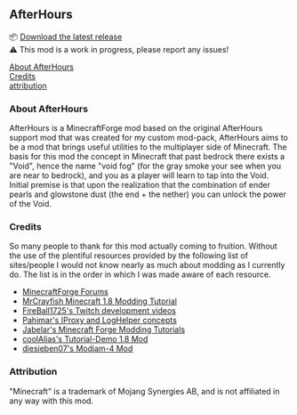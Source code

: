## AfterHours

:package: [Download the latest release](https://github.com/kyau/afterhours-1.8.9/releases)  
:warning: This mod is a work in progress, please report any issues!

[About AfterHours](#about-afterhours)  
[Credits](#credits)  
[attribution](#attribution)  


### About AfterHours

AfterHours is a MinecraftForge mod based on the original AfterHours support mod that was created for my custom mod-pack, AfterHours aims to be a mod that brings useful utilities to the multiplayer side of Minecraft. The basis for this mod the concept in Minecraft that past bedrock there exists a "Void", hence the name "void fog" (for the gray smoke your see when you are near to bedrock), and you as a player will learn to tap into the Void. Initial premise is that upon the realization that the combination of ender pearls and glowstone dust (the end + the nether) you can unlock the power of the Void. 

### Credits

So many people to thank for this mod actually coming to fruition. Without the use of the plentiful resources provided by the following list of sites/people I would not know nearly as much about modding as I currently do. The list is in the order in which I was made aware of each resource.

* [MinecraftForge Forums](http://www.minecraftforge.net/forum/)
* [MrCrayfish Minecraft 1.8 Modding Tutorial](https://www.youtube.com/watch?v=VhOSL7rGb10&list=PLy11IosblXIFDFAT3wz_5Nve05wIVKFSJ)
* [FireBall1725's Twitch development videos](http://www.twitch.tv/fireball1725dev)
* [Pahimar's IProxy and LogHelper concepts](https://github.com/pahimar/Equivalent-Exchange-3)
* [Jabelar's Minecraft Forge Modding Tutorials](http://jabelarminecraft.blogspot.com/)
* [coolAlias's Tutorial-Demo 1.8 Mod](https://github.com/coolAlias/Tutorial-Demo)
* [diesieben07's Modjam-4 Mod](https://github.com/diesieben07/Modjam-4)

### Attribution

"Minecraft" is a trademark of Mojang Synergies AB, and is not affiliated in any way with this mod.